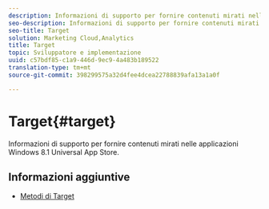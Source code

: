 ```yaml
---
description: Informazioni di supporto per fornire contenuti mirati nelle applicazioni Windows 8.1 Universal App Store.
seo-description: Informazioni di supporto per fornire contenuti mirati nelle applicazioni Windows 8.1 Universal App Store.
seo-title: Target
solution: Marketing Cloud,Analytics
title: Target
topic: Sviluppatore e implementazione
uuid: c57bdf85-c1a9-446d-9ec9-4a483b189522
translation-type: tm+mt
source-git-commit: 398299575a32d4fee4dcea22788839afa13a1a0f

---
```



# Target{#target}

Informazioni di supporto per fornire contenuti mirati nelle applicazioni Windows 8.1 Universal App Store.

## Informazioni aggiuntive

+ [Metodi di Target](/help/windows-appstore/target/target-methods.md)
